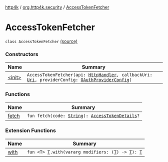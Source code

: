 [http4k](../../index.md) / [org.http4k.security](../index.md) / [AccessTokenFetcher](./index.md)

# AccessTokenFetcher

`class AccessTokenFetcher` [(source)](https://github.com/http4k/http4k/blob/master/http4k-security-oauth/src/main/kotlin/org/http4k/security/AccessTokenFetcher.kt#L10)

### Constructors

| Name | Summary |
|---|---|
| [&lt;init&gt;](-init-.md) | `AccessTokenFetcher(api: `[`HttpHandler`](../../org.http4k.core/-http-handler.md)`, callbackUri: `[`Uri`](../../org.http4k.core/-uri/index.md)`, providerConfig: `[`OAuthProviderConfig`](../-o-auth-provider-config/index.md)`)` |

### Functions

| Name | Summary |
|---|---|
| [fetch](fetch.md) | `fun fetch(code: `[`String`](https://kotlinlang.org/api/latest/jvm/stdlib/kotlin/-string/index.html)`): `[`AccessTokenDetails`](../-access-token-details/index.md)`?` |

### Extension Functions

| Name | Summary |
|---|---|
| [with](../../org.http4k.core/with.md) | `fun <T> `[`T`](../../org.http4k.core/with.md#T)`.with(vararg modifiers: (`[`T`](../../org.http4k.core/with.md#T)`) -> `[`T`](../../org.http4k.core/with.md#T)`): `[`T`](../../org.http4k.core/with.md#T) |
